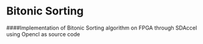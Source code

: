 # Bitonic Sorting
####Implementation of Bitonic Sorting algorithm on FPGA through SDAccel using Opencl as source code
